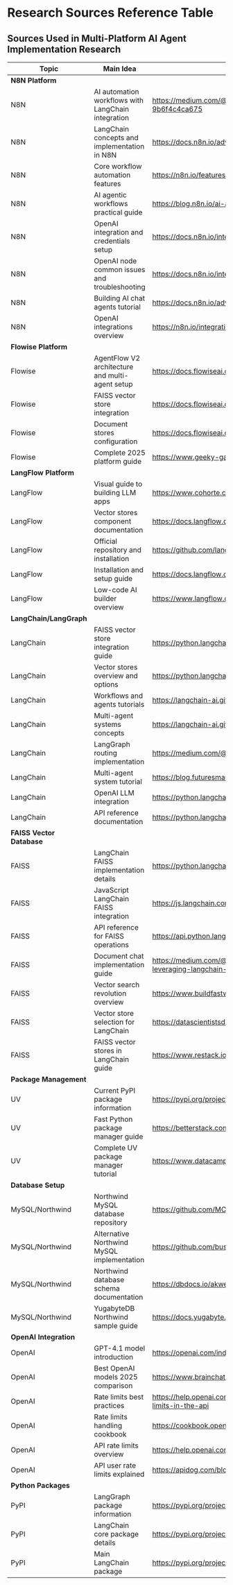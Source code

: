 # Research Sources Reference Table

## Sources Used in Multi-Platform AI Agent Implementation Research

| Topic | Main Idea | URL |
|-------|-----------|-----|
| **N8N Platform** | | |
| N8N | AI automation workflows with LangChain integration | https://medium.com/@aleksej.gudkov/introduction-to-ai-automation-with-n8n-and-langchain-9b6f4c4ca675 |
| N8N | LangChain concepts and implementation in N8N | https://docs.n8n.io/advanced-ai/langchain/langchain-n8n/ |
| N8N | Core workflow automation features | https://n8n.io/features/ |
| N8N | AI agentic workflows practical guide | https://blog.n8n.io/ai-agentic-workflows/ |
| N8N | OpenAI integration and credentials setup | https://docs.n8n.io/integrations/builtin/credentials/openai/ |
| N8N | OpenAI node common issues and troubleshooting | https://docs.n8n.io/integrations/builtin/app-nodes/n8n-nodes-langchain.openai/common-issues/ |
| N8N | Building AI chat agents tutorial | https://docs.n8n.io/advanced-ai/intro-tutorial/ |
| N8N | OpenAI integrations overview | https://n8n.io/integrations/openai/ |
| **Flowise Platform** | | |
| Flowise | AgentFlow V2 architecture and multi-agent setup | https://docs.flowiseai.com/using-flowise/agentflowv2 |
| Flowise | FAISS vector store integration | https://docs.flowiseai.com/integrations/langchain/vector-stores/faiss |
| Flowise | Document stores configuration | https://docs.flowiseai.com/using-flowise/document-stores |
| Flowise | Complete 2025 platform guide | https://www.geeky-gadgets.com/flowise-ai-platform-overview/ |
| **LangFlow Platform** | | |
| LangFlow | Visual guide to building LLM apps | https://www.cohorte.co/blog/langflow-a-visual-guide-to-building-llm-apps-with-langchain |
| LangFlow | Vector stores component documentation | https://docs.langflow.org/components-vector-stores |
| LangFlow | Official repository and installation | https://github.com/langflow-ai/langflow |
| LangFlow | Installation and setup guide | https://docs.langflow.org/get-started-installation |
| LangFlow | Low-code AI builder overview | https://www.langflow.org/ |
| **LangChain/LangGraph** | | |
| LangChain | FAISS vector store integration guide | https://python.langchain.com/docs/integrations/vectorstores/faiss/ |
| LangChain | Vector stores overview and options | https://python.langchain.com/docs/integrations/vectorstores/ |
| LangChain | Workflows and agents tutorials | https://langchain-ai.github.io/langgraph/tutorials/workflows/ |
| LangChain | Multi-agent systems concepts | https://langchain-ai.github.io/langgraph/concepts/multi_agent/ |
| LangChain | LangGraph routing implementation | https://medium.com/@varunsivamani/langchain-routing-e379b054bbd8 |
| LangChain | Multi-agent system tutorial | https://blog.futuresmart.ai/multi-agent-system-with-langgraph |
| LangChain | OpenAI LLM integration | https://python.langchain.com/docs/integrations/llms/openai/ |
| LangChain | API reference documentation | https://python.langchain.com/api_reference/openai/llms/langchain_openai.llms.base.OpenAI.html |
| **FAISS Vector Database** | | |
| FAISS | LangChain FAISS implementation details | https://python.langchain.com/docs/integrations/vectorstores/faiss/ |
| FAISS | JavaScript LangChain FAISS integration | https://js.langchain.com/docs/integrations/vectorstores/faiss/ |
| FAISS | API reference for FAISS operations | https://api.python.langchain.com/en/latest/vectorstores/langchain_community.vectorstores.faiss.FAISS.html |
| FAISS | Document chat implementation guide | https://medium.com/@ahmed.mohiuddin.architecture/using-ai-to-chat-with-your-documents-leveraging-langchain-faiss-and-openai-3281acfcc4e9 |
| FAISS | Vector search revolution overview | https://www.buildfastwithai.com/blogs/how-faiss-is-revolutionizing-vector-search |
| FAISS | Vector store selection for LangChain | https://datascientistsdiary.com/choosing-a-vector-store-for-langchain/ |
| FAISS | FAISS vector stores in LangChain guide | https://www.restack.io/p/faiss-vector-stores-knowledge-answer-cat-ai |
| **Package Management** | | |
| UV | Current PyPI package information | https://pypi.org/project/langgraph/ |
| UV | Fast Python package manager guide | https://betterstack.com/community/guides/scaling-python/uv-explained/ |
| UV | Complete UV package manager tutorial | https://www.datacamp.com/tutorial/python-uv |
| **Database Setup** | | |
| MySQL/Northwind | Northwind MySQL database repository | https://github.com/MCRcodes/northwind-mysql |
| MySQL/Northwind | Alternative Northwind MySQL implementation | https://github.com/busynovadad/northwind-MySQL |
| MySQL/Northwind | Northwind database schema documentation | https://dbdocs.io/akweiwonder3/Northwind-Database |
| MySQL/Northwind | YugabyteDB Northwind sample guide | https://docs.yugabyte.com/preview/sample-data/northwind/ |
| **OpenAI Integration** | | |
| OpenAI | GPT-4.1 model introduction | https://openai.com/index/gpt-4-1/ |
| OpenAI | Best OpenAI models 2025 comparison | https://www.brainchat.ai/blog/openai-models-2025-guide |
| OpenAI | Rate limits best practices | https://help.openai.com/en/articles/6891753-what-are-the-best-practices-for-managing-my-rate-limits-in-the-api |
| OpenAI | Rate limits handling cookbook | https://cookbook.openai.com/examples/how_to_handle_rate_limits |
| OpenAI | API rate limits overview | https://help.openai.com/en/articles/5955598-is-api-usage-subject-to-any-rate-limits |
| OpenAI | API user rate limits explained | https://apidog.com/blog/openai-api-user-rate-limits/ |
| **Python Packages** | | |
| PyPI | LangGraph package information | https://pypi.org/project/langgraph/ |
| PyPI | LangChain core package details | https://pypi.org/project/langchain-core/ |
| PyPI | Main LangChain package | https://pypi.org/project/langchain/ |